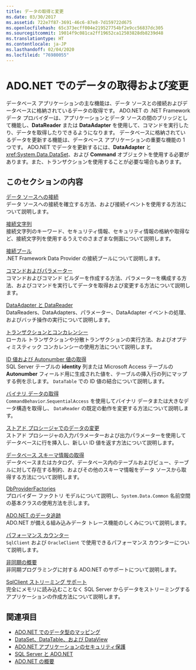 ```yaml
---
title: データの取得と変更
ms.date: 03/30/2017
ms.assetid: 722e7f87-3691-46c6-87e8-7d159722d675
ms.openlocfilehash: 65c373ecff004e219527754bf2e9cc56837dc305
ms.sourcegitcommit: 19014f9c081ca2ff19652ca12503828db8239d48
ms.translationtype: HT
ms.contentlocale: ja-JP
ms.lasthandoff: 02/04/2020
ms.locfileid: "76980055"
---
```

# <a name="retrieving-and-modifying-data-in-adonet"></a>ADO.NET でのデータの取得および変更
データベース アプリケーションの主な機能は、データ ソースとの接続およびデータベースに格納されているデータの取得です。 ADO.NET の .NET Framework データ プロバイダーは、アプリケーションとデータ ソースの間のブリッジとして機能し、**DataReader** または **DataAdapter** を使用して、コマンドを実行したり、データを取得したりできるようになります。 データベースに格納されているデータを更新する機能は、データベース アプリケーションの重要な機能の 1 つです。 ADO.NET でデータを更新するには、**DataAdapter** と <xref:System.Data.DataSet>、および **Command** オブジェクトを使用する必要があります。また、トランザクションを使用することが必要な場合もあります。  
  
## <a name="in-this-section"></a>このセクションの内容  
 [データ ソースへの接続](connecting-to-a-data-source.md)  
 データ ソースへの接続を確立する方法、および接続イベントを使用する方法について説明します。  
  
 [接続文字列](connection-strings.md)  
 接続文字列のキーワード、セキュリティ情報、セキュリティ情報の格納や取得など、接続文字列を使用するうえでのさまざまな側面について説明します。  
  
 [接続プール](connection-pooling.md)  
 .NET Framework Data Provider の接続プールについて説明します。  
  
 [コマンドおよびパラメーター](commands-and-parameters.md)  
 コマンドおよびコマンド ビルダーを作成する方法、パラメーターを構成する方法、およびコマンドを実行してデータを取得および変更する方法について説明します。  
  
 [DataAdapter と DataReader](dataadapters-and-datareaders.md)  
 DataReaders、DataAdapters、パラメーター、DataAdapter イベントの処理、およびバッチ操作の実行について説明します。  
  
 [トランザクションとコンカレンシー](transactions-and-concurrency.md)  
 ローカル トランザクションや分散トランザクションの実行方法、およびオプティミスティック コンカレンシーの使用方法について説明します。  
  
 [ID 値および Autonumber 値の取得](retrieving-identity-or-autonumber-values.md)  
 SQL Server テーブルの **identity** 列または Microsoft Access テーブルの **Autonumber** フィールド用に生成された値を、テーブルの挿入行の列にマップする例を示します。 `DataTable` での ID 値の結合について説明します。  
  
 [バイナリ データの取得](retrieving-binary-data.md)  
 `CommandBehavior`.`SequentialAccess` を使用してバイナリ データまたは大きなデータ構造を取得し、 `DataReader` の既定の動作を変更する方法について説明します。  
  
 [ストアド プロシージャでのデータの変更](modifying-data-with-stored-procedures.md)  
 ストアド プロシージャの入力パラメーターおよび出力パラメーターを使用してデータベースに行を挿入し、新しい ID 値を返す方法について説明します。  
  
 [データベース スキーマ情報の取得](retrieving-database-schema-information.md)  
 データベースまたはカタログ、データベース内のテーブルおよびビュー、テーブルに対して存在する制約、およびその他のスキーマ情報をデータ ソースから取得する方法について説明します。  
  
 [DbProviderFactories](dbproviderfactories.md)  
 プロバイダー ファクトリ モデルについて説明し、`System.Data.Common` 名前空間の基本クラスの使用方法を示します。  
  
 [ADO.NET のデータ追跡](data-tracing.md)  
 ADO.NET が備える組み込みデータ トレース機能のしくみについて説明します。  
  
 [パフォーマンス カウンター](performance-counters.md)  
 `SqlClient` および `OracleClient` で使用できるパフォーマンス カウンターについて説明します。  
  
 [非同期の概要](asynchronous-programming.md)  
 非同期プログラミングに対する ADO.NET のサポートについて説明します。  
  
 [SqlClient ストリーミング サポート](sqlclient-streaming-support.md)  
 完全にメモリに読み込むことなく SQL Server からデータをストリーミングするアプリケーションの作成方法について説明します。  
  
## <a name="see-also"></a>関連項目

- [ADO.NET でのデータ型のマッピング](data-type-mappings-in-ado-net.md)
- [DataSet、DataTable、および DataView](./dataset-datatable-dataview/index.md)
- [ADO.NET アプリケーションのセキュリティ保護](securing-ado-net-applications.md)
- [SQL Server と ADO.NET](./sql/index.md)
- [ADO.NET の概要](ado-net-overview.md)
